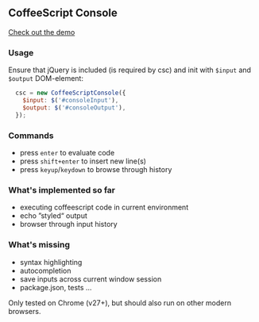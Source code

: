 ## CoffeeScript Console

[Check out the demo](http://pstaender.github.io/coffeescriptconsole)

### Usage

Ensure that jQuery is included (is required by csc) and init with `$input` and `$output` DOM-element:

```js
  csc = new CoffeeScriptConsole({
    $input: $('#consoleInput'),
    $output: $('#consoleOutput'),
  });
```

### Commands

  * press `enter` to evaluate code
  * press `shift+enter` to insert new line(s)
  * press `keyup`/`keydown` to browse through history

### What's implemented so far

  * executing coffeescript code in current environment
  * echo ”styled“ output
  * browser through input history

### What's missing

  * syntax highlighting
  * autocompletion
  * save inputs across current window session
  * package.json, tests …

Only tested on Chrome (v27+), but should also run on other modern browsers.
